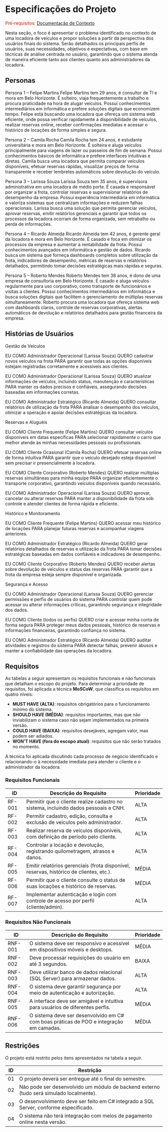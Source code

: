 # Especificações do Projeto

<span style="color:red">Pré-requisitos: <a href="01-Documentação de Contexto.md"> Documentação de Contexto</a></span>

Nesta seção, o foco é apresentar o problema identificado no contexto de uma locadora de veículos e propor soluções a partir da perspectiva dos usuários finais do sistema. Serão detalhados os principais perfis de usuários, suas necessidades, objetivos e expectativas, com base em técnicas de análise centrada no usuário, garantindo que o sistema atenda de maneira eficiente tanto aos clientes quanto aos administradores da locadora.

## Personas

Persona 1 – Felipe Martins
Felipe Martins tem 29 anos, é consultor de TI e mora em Belo Horizonte. É solteiro, viaja frequentemente a trabalho e procura praticidade na hora de alugar veículos. Possui conhecimentos intermediários em informática e prefere soluções digitais que economizem tempo. Felipe está buscando uma locadora que ofereça um sistema web eficiente, onde possa verificar rapidamente a disponibilidade de veículos, realizar reservas online, receber confirmações imediatas e acessar o histórico de locações de forma simples e segura.

Persona 2 – Camila Rocha
Camila Rocha tem 24 anos, é estudante universitária e mora em Belo Horizonte. É solteira e aluga veículos principalmente para viagens de lazer ou passeios de fim de semana. Possui conhecimentos básicos de informática e prefere interfaces intuitivas e diretas. Camila busca uma locadora que permita comparar veículos disponíveis, efetuar reservas rápidas, visualizar preços de forma transparente e receber lembretes automáticos sobre devolução do veículo.

Persona 3 – Larissa Souza
Larissa Souza tem 35 anos, é supervisora administrativa em uma locadora de médio porte. É casada e responsável por organizar a frota, controlar reservas e supervisionar relatórios de desempenho da empresa. Possui experiência intermediária em informática e valoriza sistemas que centralizam informações e reduzem falhas operacionais. Larissa busca uma solução que permita gerenciar veículos, aprovar reservas, emitir relatórios gerenciais e garantir que todos os processos da locadora ocorram de forma organizada, sem retrabalho ou perda de informações.

Persona 4 – Ricardo Almeida
Ricardo Almeida tem 42 anos, é gerente geral da locadora e mora em Belo Horizonte. É casado e foca em otimizar os processos da empresa e aumentar a rentabilidade da frota. Possui conhecimentos avançados em informática e gestão de dados. Ricardo busca um sistema que forneça dashboards completos sobre utilização da frota, indicadores de desempenho, métricas de reservas e relatórios detalhados, permitindo tomar decisões estratégicas mais rápidas e seguras.

Persona 5 – Roberto Mendes
Roberto Mendes tem 38 anos, é dono de uma empresa de consultoria em Belo Horizonte. É casado e aluga veículos regularmente para uso corporativo, como transporte de funcionários e visitas a clientes. Possui conhecimentos intermediários em informática e busca soluções digitais que facilitem o gerenciamento de múltiplas reservas simultaneamente. Roberto procura uma locadora que ofereça sistema web com dashboards claros, controle de reservas corporativas, alertas automáticos de devolução e relatórios detalhados para gestão financeira da empresa.

## Histórias de Usuários

Gestão de Veículos

EU COMO Administrador Operacional (Larissa Souza)
QUERO cadastrar novos veículos na frota
PARA garantir que todas as opções disponíveis estejam registradas corretamente e acessíveis aos clientes.

EU COMO Administrador Operacional (Larissa Souza)
QUERO atualizar informações de veículos, incluindo status, manutenção e características
PARA manter os dados precisos e confiáveis, assegurando decisões baseadas em informações corretas.

EU COMO Administrador Estratégico (Ricardo Almeida)
QUERO consultar relatórios de utilização da frota
PARA analisar o desempenho dos veículos, otimizar a operação e apoiar decisões estratégicas da locadora.

Reservas e Aluguéis

EU COMO Cliente Frequente (Felipe Martins)
QUERO consultar veículos disponíveis em datas específicas
PARA selecionar rapidamente o carro que melhor atende às minhas necessidades pessoais ou profissionais.

EU COMO Cliente Ocasional (Camila Rocha)
QUERO efetuar reservas online de forma intuitiva
PARA garantir que o veículo desejado esteja disponível sem precisar ir presencialmente à locadora.

EU COMO Cliente Corporativo (Roberto Mendes)
QUERO realizar múltiplas reservas simultâneas para minha equipe
PARA organizar eficientemente o transporte corporativo, garantindo veículos disponíveis quando necessário.

EU COMO Administrador Operacional (Larissa Souza)
QUERO aprovar, cancelar ou alterar reservas
PARA manter a disponibilidade da frota sob controle e atender clientes de forma rápida e eficiente.

Histórico e Monitoramento

EU COMO Cliente Frequente (Felipe Martins)
QUERO acessar meu histórico de locações
PARA planejar futuras reservas e acompanhar viagens anteriores.

EU COMO Administrador Estratégico (Ricardo Almeida)
QUERO gerar relatórios detalhados de reservas e utilização da frota
PARA tomar decisões estratégicas baseadas em dados confiáveis e indicadores de desempenho.

EU COMO Cliente Corporativo (Roberto Mendes)
QUERO receber alertas sobre devolução de veículos e status das reservas
PARA garantir que a frota da empresa esteja sempre disponível e organizada.

Segurança e Acesso

EU COMO Administrador Operacional (Larissa Souza)
QUERO gerenciar permissões e perfis de usuários do sistema
PARA controlar quem pode acessar ou alterar informações críticas, garantindo segurança e integridade dos dados.

EU COMO Cliente (todos os perfis)
QUERO criar e acessar minha conta de forma segura
PARA proteger meus dados pessoais, histórico de reservas e informações financeiras, garantindo confiança no sistema.

EU COMO Administrador Estratégico (Ricardo Almeida)
QUERO auditar atividades e registros do sistema
PARA detectar falhas, prevenir abusos e manter a confiabilidade das operações da locadora.

## Requisitos

As tabelas a seguir apresentam os requisitos funcionais e não funcionais que detalham o escopo do projeto. Para determinar a prioridade de requisitos, foi aplicada a técnica **MoSCoW**, que classifica os requisitos em quatro níveis:
- **MUST HAVE (ALTA)**: requisitos obrigatórios para o funcionamento mínimo do sistema.
- **SHOULD HAVE (MÉDIA)**: requisitos importantes, mas que não inviabilizam o sistema caso não sejam implementados na primeira versão.
- **COULD HAVE (BAIXA)**: requisitos desejáveis, agregam valor, mas podem ser adiados.
- **WON’T HAVE (fora do escopo atual)**: requisitos que não serão tratados no momento.

A técnica foi aplicada discutindo cada processo de negócio identificado e relacionando-o à necessidade imediata para atender o cliente e o administrador da locadora.

### Requisitos Funcionais

| ID     | Descrição do Requisito                                                                 | Prioridade |
|--------|-----------------------------------------------------------------------------------------|------------|
| RF-001 | Permitir que o cliente realize cadastro no sistema, incluindo dados pessoais e CNH.     | ALTA       |
| RF-002 | Permitir cadastro, edição, consulta e exclusão de veículos pelo administrador.           | ALTA       |
| RF-003 | Realizar reserva de veículos disponíveis, com definição de período pelo cliente.         | ALTA       |
| RF-004 | Controlar a locação e devolução, registrando quilometragem, atrasos e danos.             | ALTA       |
| RF-005 | Emitir relatórios gerenciais (frota disponível, reservas, histórico de clientes, etc.).  | MÉDIA      |
| RF-006 | Permitir que o cliente consulte o status de suas locações e histórico de reservas.       | MÉDIA      |
| RF-007 | Implementar autenticação e login com controle de acesso por perfil (cliente/admin).      | ALTA       |

### Requisitos Não Funcionais

| ID      | Descrição do Requisito                                                               | Prioridade |
|---------|---------------------------------------------------------------------------------------|------------|
| RNF-001 | O sistema deve ser responsivo e acessível em dispositivos móveis e desktops.          | MÉDIA      |
| RNF-002 | Deve processar requisições do usuário em até 3 segundos.                              | BAIXA      |
| RNF-003 | Deve utilizar banco de dados relacional (SQL Server) para armazenar dados.            | ALTA       |
| RNF-004 | O sistema deve garantir segurança por meio de autenticação e autorização.             | ALTA       |
| RNF-005 | A interface deve ser amigável e intuitiva para usuários de diferentes perfis.         | MÉDIA      |
| RNF-006 | O sistema deve ser desenvolvido em C# com boas práticas de POO e integração em camadas.| MÉDIA     |

## Restrições

O projeto está restrito pelos itens apresentados na tabela a seguir.

| ID | Restrição                                                                 |
|----|---------------------------------------------------------------------------|
| 01 | O projeto deverá ser entregue até o final do semestre.                    |
| 02 | Não pode ser desenvolvido um módulo de backend externo (tudo será simulado localmente). |
| 03 | O desenvolvimento deve ser feito em C# integrado a SQL Server, conforme especificado. |
| 04 | O sistema não terá integração com meios de pagamento online nesta versão. |
